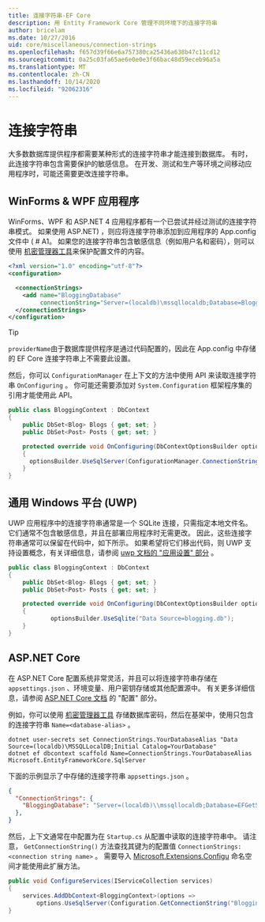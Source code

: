 ```yaml
---
title: 连接字符串-EF Core
description: 用 Entity Framework Core 管理不同环境下的连接字符串
author: bricelam
ms.date: 10/27/2016
uid: core/miscellaneous/connection-strings
ms.openlocfilehash: f657d39f66e6a757380ca25436a638b47c11cd12
ms.sourcegitcommit: 0a25c03fa65ae6e0e0e3f66bac48d59eceb96a5a
ms.translationtype: MT
ms.contentlocale: zh-CN
ms.lasthandoff: 10/14/2020
ms.locfileid: "92062316"
---
```

# <a name="connection-strings"></a>连接字符串

大多数数据库提供程序都需要某种形式的连接字符串才能连接到数据库。 有时，此连接字符串包含需要保护的敏感信息。 在开发、测试和生产等环境之间移动应用程序时，可能还需要更改连接字符串。

## <a name="winforms--wpf-applications"></a>WinForms & WPF 应用程序

WinForms、WPF 和 ASP.NET 4 应用程序都有一个已尝试并经过测试的连接字符串模式。 如果使用 ASP.NET) ，则应将连接字符串添加到应用程序的 App.config 文件中 ( # A1。 如果您的连接字符串包含敏感信息（例如用户名和密码），则可以使用 [机密管理器工具](/aspnet/core/security/app-secrets#secret-manager)来保护配置文件的内容。

```xml
<?xml version="1.0" encoding="utf-8"?>
<configuration>

  <connectionStrings>
    <add name="BloggingDatabase"
         connectionString="Server=(localdb)\mssqllocaldb;Database=Blogging;Trusted_Connection=True;" />
  </connectionStrings>
</configuration>
```

> [!TIP]
> `providerName`由于数据库提供程序是通过代码配置的，因此在 App.config 中存储的 EF Core 连接字符串上不需要此设置。

然后，你可以 `ConfigurationManager` 在上下文的方法中使用 API 来读取连接字符串 `OnConfiguring` 。 你可能还需要添加对 `System.Configuration` 框架程序集的引用才能使用此 API。

```csharp
public class BloggingContext : DbContext
{
    public DbSet<Blog> Blogs { get; set; }
    public DbSet<Post> Posts { get; set; }

    protected override void OnConfiguring(DbContextOptionsBuilder optionsBuilder)
    {
      optionsBuilder.UseSqlServer(ConfigurationManager.ConnectionStrings["BloggingDatabase"].ConnectionString);
    }
}
```

## <a name="universal-windows-platform-uwp"></a>通用 Windows 平台 (UWP)

UWP 应用程序中的连接字符串通常是一个 SQLite 连接，只需指定本地文件名。 它们通常不包含敏感信息，并且在部署应用程序时无需更改。 因此，这些连接字符串通常可以保留在代码中，如下所示。 如果希望将它们移出代码，则 UWP 支持设置概念，有关详细信息，请参阅 [uwp 文档的 "应用设置" 部分](/windows/uwp/app-settings/store-and-retrieve-app-data) 。

```csharp
public class BloggingContext : DbContext
{
    public DbSet<Blog> Blogs { get; set; }
    public DbSet<Post> Posts { get; set; }

    protected override void OnConfiguring(DbContextOptionsBuilder optionsBuilder)
    {
            optionsBuilder.UseSqlite("Data Source=blogging.db");
    }
}
```

## <a name="aspnet-core"></a>ASP.NET Core

在 ASP.NET Core 配置系统非常灵活，并且可以将连接字符串存储在 `appsettings.json` 、环境变量、用户密钥存储或其他配置源中。 有关更多详细信息，请参阅 [ASP.NET Core 文档](/aspnet/core/fundamentals/configuration) 的 "配置" 部分。

例如，你可以使用 [机密管理器工具](/aspnet/core/security/app-secrets#secret-manager) 存储数据库密码，然后在基架中，使用只包含的连接字符串 `Name=<database-alias>` 。

```dotnetcli
dotnet user-secrets set ConnectionStrings.YourDatabaseAlias "Data Source=(localdb)\MSSQLLocalDB;Initial Catalog=YourDatabase"
dotnet ef dbcontext scaffold Name=ConnectionStrings.YourDatabaseAlias Microsoft.EntityFrameworkCore.SqlServer
```

下面的示例显示了中存储的连接字符串 `appsettings.json` 。

```json
{
  "ConnectionStrings": {
    "BloggingDatabase": "Server=(localdb)\\mssqllocaldb;Database=EFGetStarted.ConsoleApp.NewDb;Trusted_Connection=True;"
  },
}
```

然后，上下文通常在中配置为在 `Startup.cs` 从配置中读取的连接字符串中。 请注意， `GetConnectionString()` 方法查找其键为的配置值 `ConnectionStrings:<connection string name>` 。 需要导入 [Microsoft.Extensions.Configu](/dotnet/api/microsoft.extensions.configuration) 命名空间才能使用此扩展方法。

```csharp
public void ConfigureServices(IServiceCollection services)
{
    services.AddDbContext<BloggingContext>(options =>
        options.UseSqlServer(Configuration.GetConnectionString("BloggingDatabase")));
}
```
